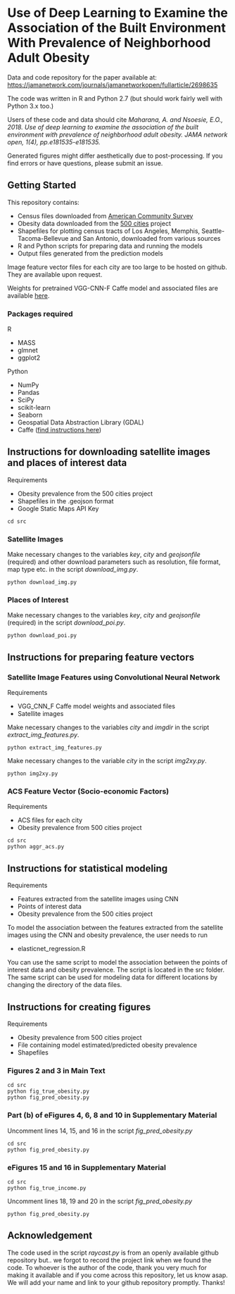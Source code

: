 # Use of Deep Learning to Examine the Association of the Built Environment With Prevalence of Neighborhood Adult Obesity

Data and code repository for the paper available at: https://jamanetwork.com/journals/jamanetworkopen/fullarticle/2698635

The code was written in R and Python 2.7 (but should work fairly well with Python 3.x too.)

Users of these code and data should cite *Maharana, A. and Nsoesie, E.O., 2018. Use of deep learning to examine the association of the built environment with prevalence of neighborhood adult obesity. JAMA network open, 1(4), pp.e181535-e181535.* 

Generated figures might differ aesthetically due to post-processing. If you find errors or have questions, please submit an issue.

## Getting Started

This repository contains:
* Census files downloaded from [American Community Survey](https://www.census.gov/programs-surveys/acs)
* Obesity data downloaded from the [500 cities](https://www.cdc.gov/500cities/index.htm) project
* Shapefiles for plotting census tracts of Los Angeles, Memphis, Seattle-Tacoma-Bellevue and San Antonio, downloaded from various sources
* R and Python scripts for preparing data and running the models
* Output files generated from the prediction models

Image feature vector files for each city are too large to be hosted on github. They are available upon request.

Weights for pretrained VGG-CNN-F Caffe model and associated files are available [here](https://gist.github.com/ksimonyan/a32c9063ec8e1118221a#file-readme-md).

### Packages required
R
* MASS
* glmnet
* ggplot2


Python 
* NumPy
* Pandas
* SciPy
* scikit-learn
* Seaborn
* Geospatial Data Abstraction Library (GDAL)
* Caffe ([find instructions here](http://caffe.berkeleyvision.org/installation.html))


## Instructions for downloading satellite images and places of interest data

Requirements
* Obesity prevalence from the 500 cities project
* Shapefiles in the .geojson format
* Google Static Maps API Key

```
cd src
```

### Satellite Images

Make necessary changes to the variables *key*, *city* and *geojsonfile* (required) and other download parameters such as resolution, file format, map type etc. in the script *download_img.py*.
```
python download_img.py
```

### Places of Interest

Make necessary changes to the variables *key*, *city* and *geojsonfile* (required) in the script *download_poi.py*.
```
python download_poi.py
```

## Instructions for preparing feature vectors

### Satellite Image Features using Convolutional Neural Network

Requirements

* VGG_CNN_F Caffe model weights and associated files
* Satellite images

Make necessary changes to the variables *city* and *imgdir* in the script *extract_img_features.py*.
```
python extract_img_features.py
```

Make necessary changes to the variable *city* in the script *img2xy.py*.
```
python img2xy.py
```


### ACS Feature Vector (Socio-economic Factors)

Requirements

* ACS files for each city
* Obesity prevalence from 500 cities project

```
cd src
python aggr_acs.py
```

## Instructions for statistical modeling

Requirements

* Features extracted from the satellite images using CNN
* Points of interest data
* Obesity prevalence from the 500 cities project

To model the association between the features extracted from the satellite images using the CNN and obesity prevalence, the user needs to run

* elasticnet_regression.R

You can use the same script to model the association between the points of interest data and obesity prevalence. The script is located in the src folder. The same script can be used for modeling data for different locations by changing the directory of the data files.


## Instructions for creating figures 

Requirements

* Obesity prevalence from 500 cities project
* File containing model estimated/predicted obesity prevalence 
* Shapefiles 


### Figures 2 and 3 in Main Text

```
cd src
python fig_true_obesity.py
python fig_pred_obesity.py
```

### Part (b) of eFigures 4, 6, 8 and 10 in Supplementary Material 

Uncomment lines 14, 15, and 16 in the script *fig_pred_obesity.py*
```
cd src
python fig_pred_obesity.py
```

### eFigures 15 and 16 in Supplementary Material 

```
cd src
python fig_true_income.py
```
Uncomment lines 18, 19 and 20 in the script *fig_pred_obesity.py*
```
python fig_pred_obesity.py
```

## Acknowledgement
The code used in the script *raycast.py* is from an openly available github repository but.. we forgot to record the project link when we found the code. To whoever is the author of the code, thank you very much for making it available and if you come across this repository, let us know asap. We will add your name and link to your github repository promptly. Thanks!
